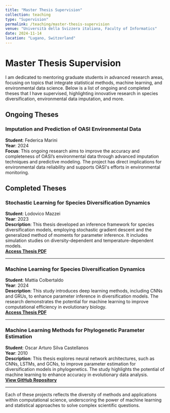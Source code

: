 ```yaml
---
title: "Master Thesis Supervision"
collection: teaching
type: "Supervision"
permalink: /teaching/master-thesis-supervision
venue: "Università della Svizzera italiana, Faculty of Informatics"
date: 2024-11-14
location: "Lugano, Switzerland"
---
```


# Master Thesis Supervision

I am dedicated to mentoring graduate students in advanced research areas, focusing on topics that integrate statistical methods, machine learning, and environmental data science. Below is a list of ongoing and completed theses that I have supervised, highlighting innovative research in species diversification, environmental data imputation, and more.

## Ongoing Theses

### Imputation and Prediction of OASI Environmental Data
**Student**: Federica Marini  
**Year**: 2024  
**Focus**: This ongoing research aims to improve the accuracy and completeness of OASI’s environmental data through advanced imputation techniques and predictive modeling. The project has direct implications for environmental data reliability and supports OASI's efforts in environmental monitoring.

## Completed Theses

### Stochastic Learning for Species Diversification Dynamics
**Student**: Lodovico Mazzei  
**Year**: 2023  
**Description**: This thesis developed an inference framework for species diversification models, employing stochastic gradient descent and the generalized method of moments for parameter inference. It includes simulation studies on diversity-dependent and temperature-dependent models.  
**[Access Thesis PDF](https://thesis.bul.sbu.usi.ch/theses/2193-2223Mazzei/pdf?1697548694)**

---

### Machine Learning for Species Diversification Dynamics
**Student**: Mattia Colbertaldo  
**Year**: 2024  
**Description**: This study introduces deep learning methods, including CNNs and GRUs, to enhance parameter inference in diversification models. The research demonstrates the potential for machine learning to improve computational efficiency in evolutionary biology.  
**[Access Thesis PDF](https://thesis.bul.sbu.usi.ch/theses/2250-2324Colbertaldo/pdf?1721996622)**

---

### Machine Learning Methods for Phylogenetic Parameter Estimation
**Student**: Oscar Arturo Silva Castellanos  
**Year**: 2010  
**Description**: This thesis explores neural network architectures, such as CNNs, LSTMs, and GCNs, to improve parameter estimation for diversification models in phylogenetics. The study highlights the potential of machine learning to enhance accuracy in evolutionary data analysis.  
**[View GitHub Repository](https://github.com/SilvaCastArt/ML_phylogeny_learning)**

---

Each of these projects reflects the diversity of methods and applications within computational science, underscoring the power of machine learning and statistical approaches to solve complex scientific questions.
